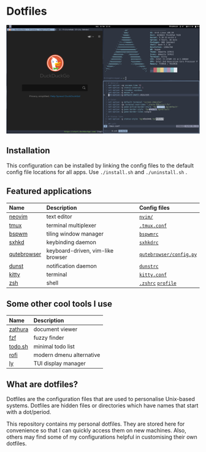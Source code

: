 # Dotfiles
<img src="https://raw.githubusercontent.com/fritzrehde/i/master/dotfiles/dotfiles-screenshot.png">

## Installation

This configuration can be installed by linking the config files to the default config file locations for all apps.
Use `./install.sh` and `./uninstall.sh` .

## Featured applications
Name | Description | Config files
:-- | :-- | :--
[neovim](https://github.com/neovim/neovim) | text editor | [`nvim/`](../.config/nvim)
[tmux](https://github.com/tmux/tmux) | terminal multiplexer | [`.tmux.conf`](../.tmux.conf)
[bspwm](https://github.com/baskerville/bspwm) | tiling window manager | [`bspwmrc`](../.config/bspwm/bspwmrc)
[sxhkd](https://github.com/baskerville/sxhkd) | keybinding daemon | [`sxhkdrc`](../.config/sxhkd/sxhkdrc)
[qutebrowser](https://github.com/qutebrowser/qutebrowser) | keyboard-driven, vim-like browser | [`qutebrowser/config.py`](../.config/qutebrowser/config.py)
[dunst](https://github.com/dunst-project/dunst) | notification daemon | [`dunstrc`](../.config/dunst/dunstrc)
[kitty](https://github.com/kovidgoyal/kitty) | terminal | [`kitty.conf`](../.config/kitty/kitty.conf)
[zsh](https://www.zsh.org/) | shell | [`.zshrc`](../.zshrc) [`profile`](../.config/shell/profile)

## Some other cool tools I use
Name | Description
:-- | :--
[zathura](https://github.com/pwmt/zathura) | document viewer
[fzf](https://github.com/junegunn/fzf) | fuzzy finder
[todo.sh](https://github.com/todotxt/todo.txt-cli) | minimal todo list
[rofi](https://github.com/davatorium/rofi) | modern dmenu alternative
[ly](https://github.com/fairyglade/ly) | TUI display manager

## What are dotfiles?
Dotfiles are the configuration files that are used to personalise Unix-based systems.
Dotfiles are hidden files or directories which have names that start with a dot/period.

This repository contains my personal dotfiles.
They are stored here for convenience so that I can quickly access them on new machines.
Also, others may find some of my configurations helpful in customising their own dotfiles.
